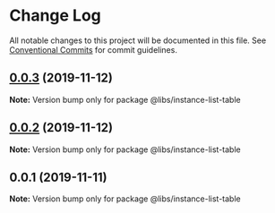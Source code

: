 # Change Log

All notable changes to this project will be documented in this file.
See [Conventional Commits](https://conventionalcommits.org) for commit guidelines.

## [0.0.3](https://git.easyops.local/anyclouds/next-libs/compare/@libs/instance-list-table@0.0.2...@libs/instance-list-table@0.0.3) (2019-11-12)

**Note:** Version bump only for package @libs/instance-list-table

## [0.0.2](https://git.easyops.local/anyclouds/next-libs/compare/@libs/instance-list-table@0.0.1...@libs/instance-list-table@0.0.2) (2019-11-12)

**Note:** Version bump only for package @libs/instance-list-table

## 0.0.1 (2019-11-11)

**Note:** Version bump only for package @libs/instance-list-table

